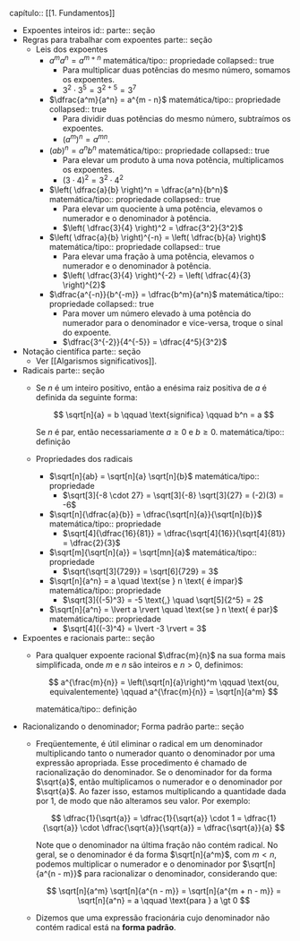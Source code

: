 capítulo:: [[1. Fundamentos]]

- Expoentes inteiros
  id:: 
  parte:: seção
- Regras para trabalhar com expoentes
  parte:: seção
	- Leis dos expoentes
		- $a^m a^n = a^{m + n}$
		  matemática/tipo:: propriedade
		  collapsed:: true
			- Para multiplicar duas potências do mesmo número, somamos os expoentes.
			- $3^2 \cdot 3^5 = 3^{2+5} = 3^7$
		- $\dfrac{a^m}{a^n} = a^{m - n}$
		  matemática/tipo:: propriedade
		  collapsed:: true
			- Para dividir duas potências do mesmo número, subtraímos os expoentes.
			- $(a^m)^n = a^{mn}$.
		- $(ab)^n = a^n b^n$
		  matemática/tipo:: propriedade
		  collapsed:: true
			- Para elevar um produto à uma nova potência, multiplicamos os expoentes.
			- $(3 \cdot 4)^2 = 3^2 \cdot 4^2$
		- $\left( \dfrac{a}{b} \right)^n  = \dfrac{a^n}{b^n}$
		  matemática/tipo:: propriedade
		  collapsed:: true
			- Para elevar um quociente à uma potência, elevamos o numerador e o denominador à potência.
			- $\left( \dfrac{3}{4} \right)^2  = \dfrac{3^2}{3^2}$
		- $\left( \dfrac{a}{b} \right)^{-n} = \left( \dfrac{b}{a} \right)$
		  matemática/tipo:: propriedade
		  collapsed:: true
			- Para elevar uma fração à uma potência, elevamos o numerador e o denominador à potência.
			- $\left( \dfrac{3}{4} \right)^{-2} = \left( \dfrac{4}{3} \right)^{2}$
		- $\dfrac{a^{-n}}{b^{-m}} = \dfrac{b^m}{a^n}$
		  matemática/tipo:: propriedade
		  collapsed:: true
			- Para mover um número elevado à uma potência do numerador para o denominador e vice-versa, troque o sinal do expoente.
			- $\dfrac{3^{-2}}{4^{-5}} = \dfrac{4^5}{3^2}$
- Notação científica
  parte:: seção
	- Ver [[Algarismos significativos]].
- Radicais
  parte:: seção
	- Se $n$ é um inteiro positivo, então a enésima raiz positiva de $a$ é definida da seguinte forma:
	  
	  $$
	  \sqrt[n]{a} = b \qquad \text{significa} \qquad b^n = a
	  $$
	  
	  Se $n$ é par, então necessariamente $a \geq 0$ e $b \geq 0$.
	  matemática/tipo:: definição
	- Propriedades dos radicais
		- $\sqrt[n]{ab} = \sqrt[n]{a} \sqrt[n]{b}$
		  matemática/tipo:: propriedade
			- $\sqrt[3]{-8 \cdot 27} = \sqrt[3]{-8} \sqrt[3]{27} = (-2)(3) = -6$
		- $\sqrt[n]{\dfrac{a}{b}} = \dfrac{\sqrt[n]{a}}{\sqrt[n]{b}}$
		  matemática/tipo:: propriedade
			- $\sqrt[4]{\dfrac{16}{81}} = \dfrac{\sqrt[4]{16}}{\sqrt[4]{81}} = \dfrac{2}{3}$
		- $\sqrt[m]{\sqrt[n]{a}} = \sqrt[mn]{a}$
		  matemática/tipo:: propriedade
			- $\sqrt{\sqrt[3]{729}} = \sqrt[6]{729} = 3$
		- $\sqrt[n]{a^n} = a \quad \text{se } n \text{ é ímpar}$
		  matemática/tipo:: propriedade
			- $\sqrt[3]{(-5)^3} = -5 \text{,} \quad \sqrt[5]{2^5} = 2$
		- $\sqrt[n]{a^n} = \lvert a \rvert \quad \text{se } n \text{ é par}$
		  matemática/tipo:: propriedade
			- $\sqrt[4]{(-3)^4} = \lvert -3 \rvert = 3$
- Expoentes e racionais
  parte:: seção
	- Para qualquer expoente racional $\dfrac{m}{n}$ na sua forma mais simplificada, onde $m$ e $n$ são inteiros e $n \gt 0$, definimos:
	      
	  $$
	  a^{\frac{m}{n}} = \left(\sqrt[n]{a}\right)^m \qquad \text{ou, equivalentemente} \qquad a^{\frac{m}{n}} = \sqrt[n]{a^m}
	  $$
	  
	  matemática/tipo:: definição
- Racionalizando o denominador; Forma padrão
  parte:: seção
	- Freqüentemente, é útil eliminar o radical em um denominador multiplicando tanto o numerador quanto o denominador por uma expressão apropriada. Esse procedimento é chamado de racionalização do denominador. Se o denominador for da forma $\sqrt{a}$, então multiplicamos o numerador e o denominador por $\sqrt{a}$. Ao fazer isso, estamos multiplicando a quantidade dada por 1, de modo que não alteramos seu valor. Por exemplo:
	  
	  $$
	  \dfrac{1}{\sqrt{a}} = \dfrac{1}{\sqrt{a}} \cdot 1 = \dfrac{1}{\sqrt{a}} \cdot \dfrac{\sqrt{a}}{\sqrt{a}} = \dfrac{\sqrt{a}}{a}
	  $$
	  
	  Note que o denominador na última fração não contém radical. No geral, se o denominador é da forma $\sqrt[n]{a^m}$, com $m \lt n$, podemos multiplicar o numerador e o denominador por $\sqrt[n]{a^{n - m}}$ para racionalizar o denominador, considerando que:
	  
	  $$
	  \sqrt[n]{a^m} \sqrt[n]{a^{n - m}} = \sqrt[n]{a^{m + n - m}} = \sqrt[n]{a^n} = a \qquad \text{para } a \gt 0
	  $$
	- Dizemos que uma expressão fracionária cujo denominador não contém radical está na **forma padrão**.